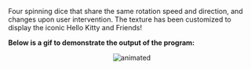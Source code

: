 Four spinning dice that share the same rotation speed and direction, and changes upon user intervention. The texture has been customized to display the iconic Hello Kitty and Friends!  

**Below is a gif to demonstrate the output of the program:**  


<p align="center">
<img src="hello_kitty_diceGIF.gif" alt="animated" />
</p> 